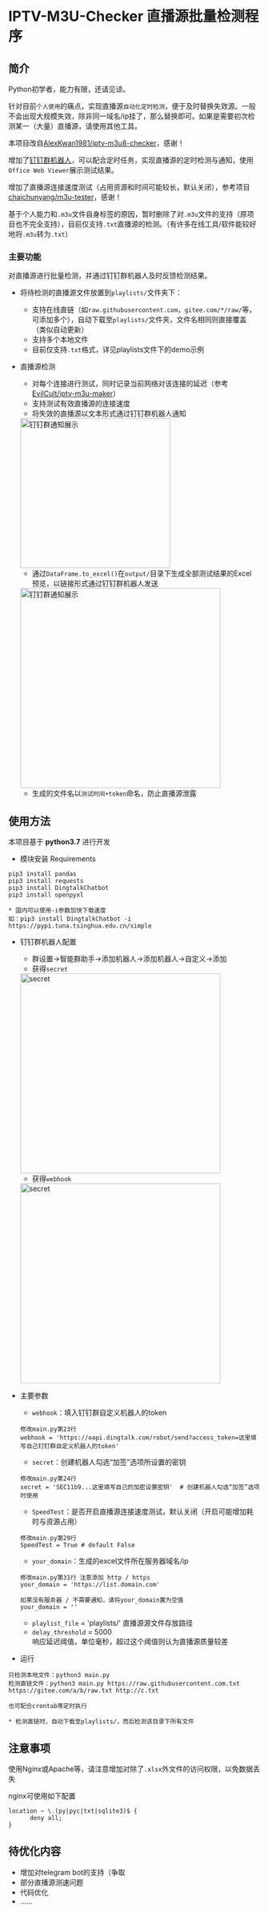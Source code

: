 # IPTV-M3U-Checker 直播源批量检测程序

## 简介

Python初学者，能力有限，还请见谅。

针对目前`个人使用`的痛点，实现直播源`自动化定时检测`，便于及时替换失效源。一般不会出现大规模失效，除非同一域名/ip挂了，那么替换即可。如果是需要初次检测某一（大量）直播源，请使用其他工具。

本项目改自<a href="https://github.com/AlexKwan1981/iptv-m3u8-checker" target="_blank">AlexKwan1981/iptv-m3u8-checker</a>，感谢！

增加了<a href="https://ding-doc.dingtalk.com/doc#/serverapi2/krgddi" target="_blank">钉钉群机器人</a>，可以配合定时任务，实现直播源的定时检测与通知，使用`Office Web Viewer`展示测试结果。

增加了直播源连接速度测试（占用资源和时间可能较长，默认关闭），参考项目<a href="https://github.com/chaichunyang/m3u-tester" target="_blank">chaichunyang/m3u-tester</a>，感谢！

基于个人能力和`.m3u`文件自身标签的原因，暂时删除了对`.m3u`文件的支持（原项目也不完全支持），目前仅支持`.txt`直播源的检测。（有许多在线工具/软件能较好地将`.m3u`转为`.txt`）

### 主要功能
对直播源进行批量检测，并通过钉钉群机器人及时反馈检测结果。
- 将待检测的直播源文件放置到`playlists/`文件夹下：  
  - 支持在线直链（如`raw.githubusercontent.com`，`gitee.com/*/raw/`等，可添加多个），自动下载至`playlists/`文件夹，文件名相同则直接覆盖（类似自动更新）
  - 支持多个本地文件
  - 目前仅支持`.txt`格式，详见playlists文件下的demo示例
- 直播源检测
  - 对每个连接进行测试，同时记录当前网络对该连接的延迟（参考<a href="https://github.com/EvilCult/iptv-m3u-maker" target="_blank">EvilCult/iptv-m3u-maker</a>）  
  - 支持测试有效直播源的连接速度
  - 将失效的直播源以文本形式通过钉钉群机器人通知
  <img src="https://ae01.alicdn.com/kf/Ud43b3682d4494d45a0248eace0178187E.jpg" height = "300" alt="钉钉群通知展示" align=center />
  
  - 通过`DataFrame.to_excel()`在`output/`目录下生成全部测试结果的Excel 预览，以链接形式通过钉钉群机器人发送
  <img src="https://ae01.alicdn.com/kf/U080f091db1d24cc788b72b65efef7b64H.jpg" height = "400" alt="钉钉群通知展示" align=center />
  
  - 生成的文件名以`测试时间+token`命名，防止直播源泄露

## 使用方法

本项目基于 **python3.7** 进行开发 

- 模块安装 Requirements
```
pip3 install pandas
pip3 install requests
pip3 install DingtalkChatbot
pip3 install openpyxl

* 国内可以使用-i参数加快下载速度
如：pip3 install DingtalkChatbot -i https://pypi.tuna.tsinghua.edu.cn/simple
```

- 钉钉群机器人配置

  - 群设置->智能群助手->添加机器人->添加机器人->自定义->添加
  - 获得`secret`
  <img src="https://ae01.alicdn.com/kf/Uafc4e58d1f1746d5ae834f3e0bc38227i.jpg" height = "400" alt="secret" align=center />
  
  - 获得`webhook`
  <img src="https://ae01.alicdn.com/kf/U78defb7a5d954af5ae962d4b40b81d34D.jpg" height = "400" alt="secret" align=center />

- 主要参数  
  - `webhook`：填入钉钉群自定义机器人的token
  ```
  修改main.py第23行
  webhook = 'https://oapi.dingtalk.com/robot/send?access_token=这里填写自己钉钉群自定义机器人的token'
  ```
  - `secret`：创建机器人勾选“加签”选项所设置的密钥
  ```
  修改main.py第24行
  secret = 'SEC11b9...这里填写自己的加密设置密钥'  # 创建机器人勾选“加签”选项时使用
  ```
  - `SpeedTest`：是否开启直播源连接速度测试，默认关闭（开启可能增加耗时与资源占用）
  ```
  修改main.py第29行
  SpeedTest = True # default False
  ```
  - `your_domain`：生成的excel文件所在服务器域名/ip
  ```
  修改main.py第31行 注意添加 http / https
  your_domain = 'https://list.domain.com'

  如果没有服务器 / 不需要通知，请将your_domain置为空值
  your_domain = ''
  ```
  - `playlist_file` = 'playlists/' 
  直播源源文件存放路径
  - `delay_threshold` = 5000  
  响应延迟阈值，单位毫秒，超过这个阈值则认为直播源质量较差
- 运行
```
只检测本地文件：python3 main.py
检测直链文件：python3 main.py https://raw.githubusercontent.com.txt https://gitee.com/a/b/raw.txt http://c.txt

也可配合crontab等定时执行

* 检测直链时，自动下载至playlists/，而后检测该目录下所有文件
```

## 注意事项

使用Nginx或Apache等，请注意增加对除了`.xlsx`外文件的访问权限，以免数据丢失

nginx可使用如下配置
```
location ~ \.(py|pyc|txt|sqlite3)$ {
      deny all;
} 
```

## 待优化内容
- 增加对telegram bot的支持（争取
- 部分直播源测速问题
- 代码优化
- ……
